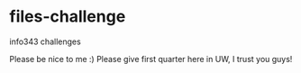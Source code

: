 files-challenge
===============

info343 challenges 

Please be nice to me :) Please give first quarter here in UW, I trust you guys! 